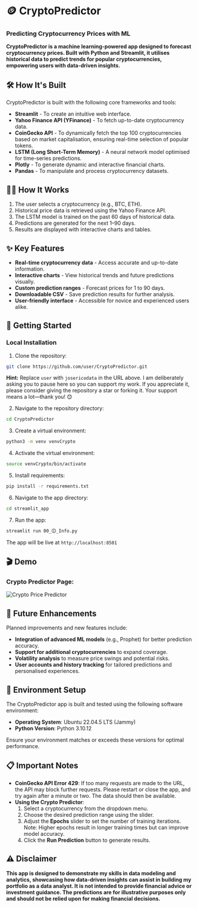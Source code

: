 # 🪙 **CryptoPredictor**
### **Predicting Cryptocurrency Prices with ML**

**CryptoPredictor is a machine learning-powered app designed to forecast cryptocurrency prices. Built with Python and Streamlit, it utilises historical data to predict trends for popular cryptocurrencies, empowering users with data-driven insights.**

## 🛠️ **How It's Built**

CryptoPredictor is built with the following core frameworks and tools:

- **Streamlit** - To create an intuitive web interface.
- **Yahoo Finance API (YFinance)** - To fetch up-to-date cryptocurrency data.
- **CoinGecko API** - To dynamically fetch the top 100 cryptocurrencies based on market capitalisation, ensuring real-time selection of popular tokens.
- **LSTM (Long Short-Term Memory)** - A neural network model optimised for time-series predictions.
- **Plotly** - To generate dynamic and interactive financial charts.
- **Pandas** - To manipulate and process cryptocurrency datasets.

## 🧑‍💻 **How It Works**

1. The user selects a cryptocurrency (e.g., BTC, ETH).
2. Historical price data is retrieved using the Yahoo Finance API.
3. The LSTM model is trained on the past 60 days of historical data.
4. Predictions are generated for the next 1–90 days.
5. Results are displayed with interactive charts and tables.

## ✨ **Key Features**

- **Real-time cryptocurrency data** - Access accurate and up-to-date information.
- **Interactive charts** - View historical trends and future predictions visually.
- **Custom prediction ranges** - Forecast prices for 1 to 90 days.
- **Downloadable CSV** - Save prediction results for further analysis.
- **User-friendly interface** - Accessible for novice and experienced users alike.

## 🚀 **Getting Started**

### **Local Installation**

1. Clone the repository:
```bash
git clone https://github.com/user/CryptoPredictor.git
```
**Hint:** Replace `user` with `josericodata` in the URL above. I am deliberately asking you to pause here so you can support my work. If you appreciate it, please consider giving the repository a star or forking it. Your support means a lot—thank you! 😊

2. Navigate to the repository directory:
```bash
cd CryptoPredictor
```

3. Create a virtual environment:
```bash
python3 -m venv venvCrypto
```

4. Activate the virtual environment:
```bash
source venvCrypto/bin/activate
```

5. Install requirements:
```bash
pip install -r requirements.txt
```

6. Navigate to the app directory:
```bash
cd streamlit_app
```

7. Run the app:
```bash
streamlit run 00_🛈_Info.py
```

The app will be live at ```http://localhost:8501```

## 🎬 **Demo**
  
### Crypto Predictor Page:
![Crypto Price Predictor](https://raw.githubusercontent.com/josericodata/CryptoPredictor/main/streamlit_app/assets/gifs/crypto.gif)

## 🔮 **Future Enhancements**

Planned improvements and new features include:

- **Integration of advanced ML models** (e.g., Prophet) for better prediction accuracy.
- **Support for additional cryptocurrencies** to expand coverage.
- **Volatility analysis** to measure price swings and potential risks.
- **User accounts and history tracking** for tailored predictions and personalised experiences.

## 🔧 **Environment Setup**

The CryptoPredictor app is built and tested using the following software environment:

- **Operating System**: Ubuntu 22.04.5 LTS (Jammy)
- **Python Version**: Python 3.10.12

Ensure your environment matches or exceeds these versions for optimal performance.

## 📋 **Important Notes**

- **CoinGecko API Error 429**: If too many requests are made to the URL, the API may block further requests. Please restart or close the app, and try again after a minute or two. The data should then be available.
- **Using the Crypto Predictor**:
    1. Select a cryptocurrency from the dropdown menu.
    2. Choose the desired prediction range using the slider.
    3. Adjust the **Epochs** slider to set the number of training iterations. Note: Higher epochs result in longer training times but can improve model accuracy.
    4. Click the **Run Prediction** button to generate results.

## ⚠️ **Disclaimer**

**This app is designed to demonstrate my skills in data modeling and analytics, showcasing how data-driven insights can assist in building my portfolio as a data analyst. It is not intended to provide financial advice or investment guidance. The predictions are for illustrative purposes only and should not be relied upon for making financial decisions.**



